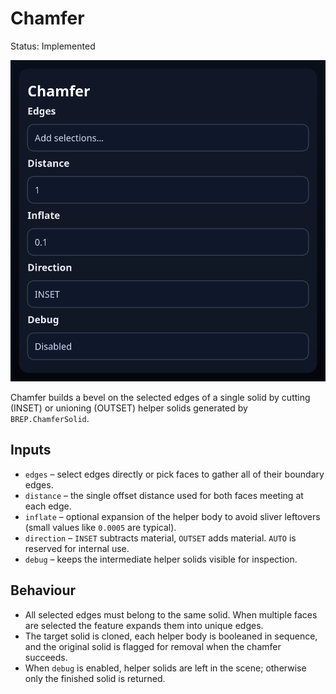 # Chamfer

Status: Implemented

![Chamfer feature dialog](chamfer.png)

Chamfer builds a bevel on the selected edges of a single solid by cutting (INSET) or unioning (OUTSET) helper solids generated by `BREP.ChamferSolid`.

## Inputs
- `edges` – select edges directly or pick faces to gather all of their boundary edges.
- `distance` – the single offset distance used for both faces meeting at each edge.
- `inflate` – optional expansion of the helper body to avoid sliver leftovers (small values like `0.0005` are typical).
- `direction` – `INSET` subtracts material, `OUTSET` adds material. `AUTO` is reserved for internal use.
- `debug` – keeps the intermediate helper solids visible for inspection.

## Behaviour
- All selected edges must belong to the same solid. When multiple faces are selected the feature expands them into unique edges.
- The target solid is cloned, each helper body is booleaned in sequence, and the original solid is flagged for removal when the chamfer succeeds.
- When `debug` is enabled, helper solids are left in the scene; otherwise only the finished solid is returned.
